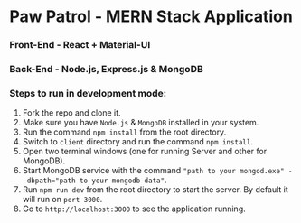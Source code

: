 # Paw Patrol - MERN Stack Application

### Front-End - React + Material-UI

### Back-End - Node.js, Express.js & MongoDB

### Steps to run in development mode:

1. Fork the repo and clone it.
2. Make sure you have `Node.js` & `MongoDB` installed in your system.
3. Run the command `npm install` from the root directory.
4. Switch to `client` directory and run the command `npm install`.
5. Open two terminal windows (one for running Server and other for MongoDB).
6. Start MongoDB service with the command `"path to your mongod.exe" --dbpath="path to your mongodb-data"`. 
7. Run `npm run dev` from the root directory to start the server. By default it will run on `port 3000`.
8. Go to `http://localhost:3000` to see the application running.
